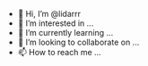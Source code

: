 - 👋 Hi, I’m @lidarrr
- 👀 I’m interested in ...
- 🌱 I’m currently learning ...
- 💞️ I’m looking to collaborate on ...
- 📫 How to reach me ...

<!---
lidarrr/lidarrr is a ✨ special ✨ repository because its `README.md` (this file) appears on your GitHub profile.
You can click the Preview link to take a look at your changes.
--->
